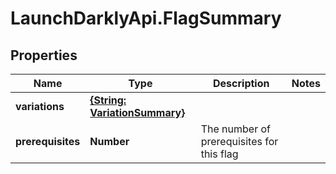 # LaunchDarklyApi.FlagSummary

## Properties

Name | Type | Description | Notes
------------ | ------------- | ------------- | -------------
**variations** | [**{String: VariationSummary}**](VariationSummary.md) |  | 
**prerequisites** | **Number** | The number of prerequisites for this flag | 


